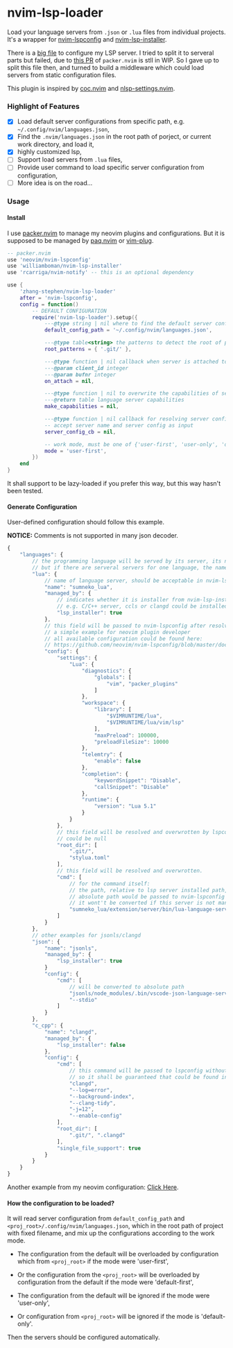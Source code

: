 # nvim-lsp-loader

Load your language servers from `.json` or `.lua` files from individual projects. It's a wrapper for [nvim-lspconfig](https://github.com/neovim/nvim-lspconfig) and [nvim-lsp-installer](https://github.com/williamboman/nvim-lsp-installer).

There is a [big file](https://github.com/zhang-stephen/dotfiles-on-unix-like/blob/57300d46b26089060868c9926a5a11a6e20f7f63/nvim/lua/modules/lsp/config/languages.lua) to configure my LSP server. I tried to split it to serveral parts but failed, due to [this PR](https://github.com/wbthomason/packer.nvim/pull/192) of  `packer.nvim` is stll in WIP. So I gave up to split this file then, and turned to build a middleware which could load servers from static configuration files.

This plugin is inspired by [coc.nvim](https://github.com/neoclide/coc.nvim) and [nlsp-settings.nvim](https://github.com/tamago324/nlsp-settings.nvim).

### Highlight of Features

- [x] Load default server configurations from specific path, e.g. `~/.config/nvim/languages.json`,
- [x] Find the `.nvim/languages.json` in the root path of porject, or current work directory, and load it,
- [x] highly customized lsp,
- [ ] Support load servers from `.lua` files,
- [ ] Provide user command to load specific server configuration from configuration,
- [ ] More idea is on the road...

### Usage

#### Install

I use [packer.nvim](https://github.com/wbthomason/packer.nvim) to manage my neovim plugins and configurations. But it is supposed to be managed by [paq.nvim]() or [vim-plug](https://github.com/junegunn/vim-plug).

```lua
-- packer.nvim
use 'neovim/nvim-lspconfig'
use 'williamboman/nvim-lsp-installer'
use 'rcarriga/nvim-notify' -- this is an optional dependency

use {
    'zhang-stephen/nvim-lsp-loader'
    after = 'nvim-lspconfig',
    config = function()
        -- DEFAULT CONFIGURATION
        require('nvim-lsp-loader').setup({
            ---@type string | nil where to find the default server configuations, could be nil
            default_config_path = '~/.config/nvim/languages.json',

            ---@type table<string> the patterns to detect the root of project
            root_patterns = { '.git/' },

            ---@type function | nil callback when server is attached to buffer, could be nil
            ---@param client_id integer
            ---@param bufnr integer
            on_attach = nil,

            ---@type function | nil to overwrite the capabilities of server, could be nil
            ---@return table language server capabilities
            make_capabilities = nil,

            ---@type function | nil callback for resolving server configuration, would be invoked before server setup
            -- accept server name and server config as input
            server_config_cb = nil,

            -- work mode, must be one of {'user-first', 'user-only', 'default-first', 'default-only'}
            mode = 'user-first',
        })
    end
}
```

It shall support to be lazy-loaded if you prefer this way, but this way hasn't been tested.

#### Generate Configuration

User-defined configuration should follow this example.

__NOTICE:__ Comments is not supported in many json decoder.

```js
{
    "languages": {
        // the programming language will be served by its server, its naming is not restricted.
        // but if there are serveral servers for one language, the name shall be unique in all configurations.
        "lua": {
            // name of language server, should be acceptable in nvim-lspconfig/nvim-lsp-installer.
            "name": "sumneko_lua",
            "managed_by": {
                // indicates whether it is installer from nvim-lsp-installer
                // e.g. C/C++ server, ccls or clangd could be installed by package manager, instead of nvim-lsp-installer
                "lsp_installer": true
            },
            // this field will be passed to nvim-lspconfig after resolved, could be null
            // a simple example for neovim plugin developer
            // all available configuration could be found here:
            // https://github.com/neovim/nvim-lspconfig/blob/master/doc/server_configurations.md
            "config": {
                "settings": {
                    "Lua": {
                        "diagnostics": {
                            "globals": [
                                "vim", "packer_plugins"
                            ]
                        },
                        "workspace": {
                            "library": [
                                "$VIMRUNTIME/lua",
                                "$VIMRUNTIME/lua/vim/lsp"
                            ],
                            "maxPreload": 100000,
                            "preloadFileSize": 10000
                        },
                        "telemtry": {
                            "enable": false
                        },
                        "completion": {
                            "keywordSnippet": "Disable",
                            "callSnippet": "Disable"
                        },
                        "runtime": {
                            "version": "Lua 5.1"
                        }
                    }
                },
                // this field will be resolved and overwrotten by lspconfig.util.root_pattern
                // could be null
                "root_dir": [
                    ".git/",
                    "stylua.toml"
                ],
                // this field will be resolved and overwrotten.
                "cmd": [
                    // for the command itself:
                    // the path, relative to lsp server installed path, would be converted to absolute path and passed to nvim-lspconfig,
                    // absolute path would be passed to nvim-lspconfig directly,
                    // it wont't be converted if this server is not managed by nvim-lsp-installer.
                    "sumneko_lua/extension/server/bin/lua-language-server"
                ]
            }
        },
        // other examples for jsonls/clangd
        "json": {
            "name": "jsonls",
            "managed_by": {
                "lsp_installer": true
            }
            "config": {
                "cmd": [
                    // will be converted to absolute path
                    "jsonls/node_modules/.bin/vscode-json-language-server",
                    "--stdio"
                ]
            }
        },
        "c_cpp": {
            "name": "clangd",
            "managed_by": {
                "lsp_installer": false
            },
            "config": {
                "cmd": [
                    // this command will be passed to lspconfig without conversion because it is not managed by nvim-lsp-installer
                    // so it shall be guaranteed that could be found in `$PATH`
                    "clangd",
                    "--log=error",
                    "--background-index",
                    "--clang-tidy",
                    "-j=12",
                    "--enable-config"
                ],
                "root_dir": [
                    ".git/", ".clangd"
                ],
                "single_file_support": true
            }
        }
    }
}
```

Another example from my neovim configuration: [Click Here](https://github.com/zhang-stephen/dotfiles-on-unix-like/blob/master/nvim/languages.json).

#### How the configuration to be loaded?

It will read server configuration from `default_config_path` and `<proj_root>/.config/nvim/languages.json`, which in the root path of project with fixed filename, and mix up the configurations according to the work mode.

+ The configuration from the default will be overloaded by configuration which from `<proj_root>` if the mode were 'user-first',

+ Or the configuration from the `<proj_root>` will be overloaded by configuration from the default if the mode were 'default-first',

+ The configuration from the default will be ignored if the mode were 'user-only',

+ Or configuration from `<proj_root>` will be ignored if the mode is 'default-only'.

Then the servers should be configured automatically.
